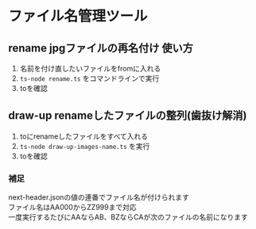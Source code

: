 # ファイル名管理ツール
## rename jpgファイルの再名付け 使い方
1. 名前を付け直したいファイルをfromに入れる
2. `ts-node rename.ts` をコマンドラインで実行
3. toを確認

## draw-up renameしたファイルの整列(歯抜け解消)
1. toにrenameしたファイルをすべて入れる
2. `ts-node draw-up-images-name.ts` を実行
3. toを確認

### 補足
next-header.jsonの値の連番でファイル名が付けられます<br>
ファイル名はAA000からZZ999まで対応<br>
一度実行するたびにAAならAB、BZならCAが次のファイルの名前になります<br>